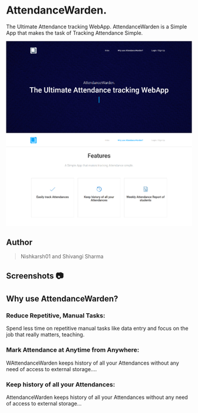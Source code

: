 # AttendanceWarden.

The Ultimate Attendance tracking WebApp. AttendanceWarden is a Simple App that makes the task of Tracking Attendance Simple.

![WebApp Screenshot](screenshots/1.jpg)
![WebApp Screenshot](screenshots/2.png)


## Author 
> Nishkarsh01 and Shivangi Sharma

## Screenshots 📷


## Why use AttendanceWarden?

### Reduce Repetitive, Manual Tasks: 

Spend less time on repetitive manual tasks like data entry and focus on the job that really matters, teaching.

### Mark Attendance at Anytime from Anywhere: 

WAttendanceWarden keeps history of all your Attendances without any need of access to external storage....

### Keep history of all your Attendances: 

AttendanceWarden keeps history of all your Attendances without any need of access to external storage...
